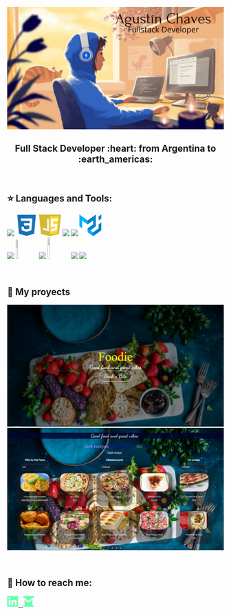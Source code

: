 ![Hi, I'm Agustin](https://raw.githubusercontent.com/AguChaves92/AguChaves92/main/assets/PORT.png)

<h2 align="center">
Full Stack Developer :heart: from Argentina to :earth_americas:
</h2>

&nbsp;&nbsp;


## :star: Languages and Tools:

<p>
  <code><img width="10%" src="https://www.vectorlogo.zone/logos/w3_html5/w3_html5-ar21.svg"></code>
  <code><img width="10%" height="50px" src="https://github.com/AguChaves92/AguChaves92/blob/main/logos/1200px-Devicon-css3-plain.svg.png"></code>
  <code><img width="10%" height="50px" src="https://github.com/AguChaves92/AguChaves92/blob/main/logos/javascript-1.svg"></code>
  <code><img width="10%" src="https://www.vectorlogo.zone/logos/git-scm/git-scm-ar21.svg"></code>
  <code><img width="10%" src="https://www.vectorlogo.zone/logos/getbootstrap/getbootstrap-ar21.svg"></code>
  <code><img width="10%" height="50px" src="https://github.com/AguChaves92/AguChaves92/blob/main/logos/material-ui-1.svg"></code>
  <br />
  <code><img width="10%" src="https://www.vectorlogo.zone/logos/reactjs/reactjs-ar21.svg"></code>
  <code><img width="10%" height="45" src="https://cdn.worldvectorlogo.com/logos/redux.svg"></code>
  <code><img width="10%" src="https://www.vectorlogo.zone/logos/nodejs/nodejs-ar21.svg"></code>
  <code><img  width="10%" height="50px" src="https://github.com/WanCirone/wancirone/blob/main/logos/expressjs.svg"></code>
  <code><img width="10%" src="https://www.vectorlogo.zone/logos/postgresql/postgresql-ar21.svg"></code>
  <code><img width="10%" src="https://www.vectorlogo.zone/logos/sequelizejs/sequelizejs-ar21.svg"></code>
  <br />
</p>

&nbsp;

## :pushpin: My proyects

<p>
  <a><img src="https://github.com/AguChaves92/AguChaves92/blob/main/images/FoodApi/Landing.png"></a>
  <a><img src="https://github.com/AguChaves92/AguChaves92/blob/main/images/FoodApi/Home.png"></a>
</p>



&nbsp;

## :paperclip: How to reach me:
<span >
<a href="https://www.linkedin.com/in/agustin-chaves-b5bb7216a/" ><img width="5%" src="https://github.com/AguChaves92/AguChaves92/blob/main/logos/linkedin-icon.png"> &nbsp;
<a href="mailto:agustin.chaves.1@gmail.com" ><img width="5%" src="https://github.com/AguChaves92/AguChaves92/blob/main/logos/gmail-icon%20green.png">
</span>

